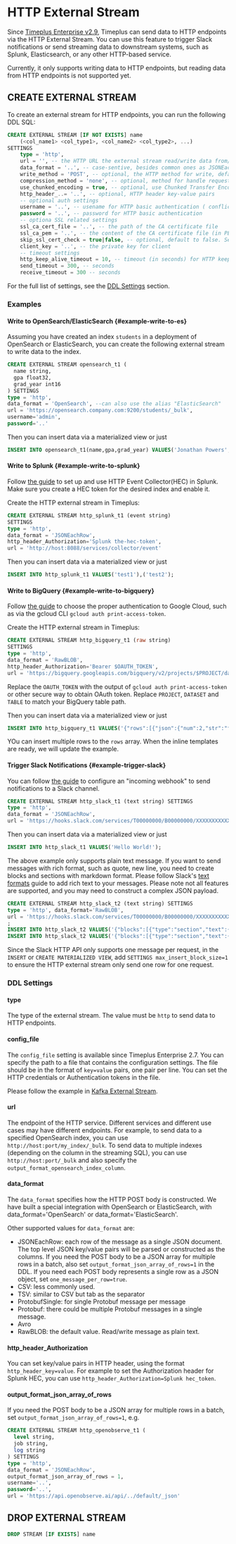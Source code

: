 # HTTP External Stream

Since [Timeplus Enterprise v2.9](/enterprise-v2.9), Timeplus can send data to HTTP endpoints via the HTTP External Stream. You can use this feature to trigger Slack notifications or send streaming data to downstream systems, such as Splunk, Elasticsearch, or any other HTTP-based service.

Currently, it only supports writing data to HTTP endpoints, but reading data from HTTP endpoints is not supported yet.

## CREATE EXTERNAL STREAM

To create an external stream for HTTP endpoints, you can run the following DDL SQL:

```sql
CREATE EXTERNAL STREAM [IF NOT EXISTS] name
    (<col_name1> <col_type1>, <col_name2> <col_type2>, ...)
SETTINGS
    type = 'http',
    url = '', -- the HTTP URL the external stream read/write data from/to
    data_format = '..', -- case-sentive, besides common ones as JSONEachRow, also support OpenSearch and ElasticSearch
    write_method = 'POST', -- optional, the HTTP method for write, default to POST
    compression_method = 'none', -- optional, method for handle request/response body
    use_chunked_encoding = true, -- optional, use Chunked Transfer Encoding for sending data
    http_header_..= '..', -- optional, HTTP header key-value pairs
    -- optional auth settings
    username = '..', -- usename for HTTP basic authentication ( conflicts with http_header_Authorization )
    password = '..', -- password for HTTP basic authentication
    -- optiona SSL related settings
    ssl_ca_cert_file = '..', -- the path of the CA certificate file
    ssl_ca_pem = '..', -- the content of the CA certificate file (in PEM format), conflicts with ssl_ca_cert_file
    skip_ssl_cert_check = true|false, -- optional, default to false. Set it to true for self-signed certificate
    client_key = '..', -- the private key for client
    -- timeout settings
    http_keep_alive_timeout = 10, -- timeout (in seconds) for HTTP keep-alive connection
    send_timeout = 300, -- seconds
    receive_timeout = 300 -- seconds
```
For the full list of settings, see the [DDL Settings](#ddl-settings) section.

### Examples

#### Write to OpenSearch/ElasticSearch {#example-write-to-es}
Assuming you have created an index `students` in a deployment of OpenSearch or ElasticSearch, you can create the following external stream to write data to the index.

```sql
CREATE EXTERNAL STREAM opensearch_t1 (
  name string,
  gpa float32,
  grad_year int16
) SETTINGS
type = 'http',
data_format = 'OpenSearch', --can also use the alias "ElasticSearch"
url = 'https://opensearch.company.com:9200/students/_bulk',
username='admin',
password='..'
```

Then you can insert data via a materialized view or just
```sql
INSERT INTO opensearch_t1(name,gpa,grad_year) VALUES('Jonathan Powers',3.85,2025);
```

#### Write to Splunk {#example-write-to-splunk}
Follow [the guide](https://docs.splunk.com/Documentation/Splunk/9.4.1/Data/UsetheHTTPEventCollector) to set up and use HTTP Event Collector(HEC) in Splunk. Make sure you create a HEC token for the desired index and enable it.

Create the HTTP external stream in Timeplus:
```sql
CREATE EXTERNAL STREAM http_splunk_t1 (event string)
SETTINGS
type = 'http',
data_format = 'JSONEachRow',
http_header_Authorization='Splunk the-hec-token',
url = 'http://host:8088/services/collector/event'
```

Then you can insert data via a materialized view or just
```sql
INSERT INTO http_splunk_t1 VALUES('test1'),('test2');
```

#### Write to BigQuery {#example-write-to-bigquery}
Follow [the guide](https://cloud.google.com/bigquery/docs/authentication) to choose the proper authentication to Google Cloud, such as via the gcloud CLI `gcloud auth print-access-token`.

Create the HTTP external stream in Timeplus:
```sql
CREATE EXTERNAL STREAM http_bigquery_t1 (raw string)
SETTINGS
type = 'http',
data_format = 'RawBLOB',
http_header_Authorization='Bearer $OAUTH_TOKEN',
url = 'https://bigquery.googleapis.com/bigquery/v2/projects/$PROJECT/datasets/$DATASET/tables/$TABLE/insertAll'
```

Replace the `OAUTH_TOKEN` with the output of `gcloud auth print-access-token` or other secure way to obtain OAuth token. Replace `PROJECT`, `DATASET` and `TABLE` to match your BigQuery table path.

Then you can insert data via a materialized view or just
```sql
INSERT INTO http_bigquery_t1 VALUES('{"rows":[{"json":{"num":2,"str":"from Timeplus"}}]}');
```

YOu can insert multiple rows to the `rows` array. When the inline templates are ready, we will update the example.

#### Trigger Slack Notifications {#example-trigger-slack}

You can follow [the guide](https://api.slack.com/messaging/webhooks) to configure an "incoming webhook" to send notifications to a Slack channel.

```sql
CREATE EXTERNAL STREAM http_slack_t1 (text string) SETTINGS
type = 'http',
data_format = 'JSONEachRow',
url = 'https://hooks.slack.com/services/T00000000/B00000000/XXXXXXXXXXXXXXXXXXXXXXXX'
```

Then you can insert data via a materialized view or just
```sql
INSERT INTO http_slack_t1 VALUES('Hello World!');
```

The above example only supports plain text message. If you want to send messages with rich format, such as quote, new line, you need to create blocks and sections with markdown format. Please follow Slack's [text formats](https://api.slack.com/reference/surfaces/formatting) guide to add rich text to your messages. Please note not all features are supported, and you may need to construct a complex JSON payload.
```sql
CREATE EXTERNAL STREAM http_slack_t2 (text string) SETTINGS
type = 'http', data_format='RawBLOB',
url = 'https://hooks.slack.com/services/T00000000/B00000000/XXXXXXXXXXXXXXXXXXXXXXXX'
;
INSERT INTO http_slack_t2 VALUES('{"blocks":[{"type":"section","text":{"type":"mrkdwn","text":"line1\nline2"}}]}');
INSERT INTO http_slack_t2 VALUES('{"blocks":[{"type":"section","text":{"type":"mrkdwn","text":"This is unquoted text\n>This is quoted text\n>This is still quoted text\nThis is unquoted text again"}}]}');
```

Since the Slack HTTP API only supports one message per request, in the `INSERT` or `CREATE MATERIALIZED VIEW`, add `SETTINGS max_insert_block_size=1 ` to ensure the HTTP external stream only send one row for one request.

### DDL Settings

#### type
The type of the external stream. The value must be `http` to send data to HTTP endpoints.

#### config_file
The `config_file` setting is available since Timeplus Enterprise 2.7. You can specify the path to a file that contains the configuration settings. The file should be in the format of `key=value` pairs, one pair per line. You can set the HTTP credentials or Authentication tokens in the file.

Please follow the example in [Kafka External Stream](/proton-kafka#config_file).

#### url
The endpoint of the HTTP service. Different services and different use cases may have different endpoints. For example, to send data to a specified OpenSearch index, you can use `http://host:port/my_index/_bulk`. To send data to multiple indexes (depending on the column in the streaming SQL), you can use `http://host:port/_bulk` and also specify the `output_format_opensearch_index_column`.

#### data_format
The `data_format` specifies how the HTTP POST body is constructed. We have built a special integration with OpenSearch or ElasticSearch, with data_format='OpenSearch' or data_format='ElasticSearch'.

Other supported values for `data_format` are:

- JSONEachRow: each row of the message as a single JSON document. The top level JSON key/value pairs will be parsed or constructed as the columns. If you need the POST body to be a JSON array for multiple rows in a batch, also set `output_format_json_array_of_rows=1` in the DDL. If you need each POST body represents a single row as a JSON object, set `one_message_per_row=true`.
- CSV: less commonly used.
- TSV: similar to CSV but tab as the separator
- ProtobufSingle: for single Protobuf message per message
- Protobuf: there could be multiple Protobuf messages in a single message.
- Avro
- RawBLOB: the default value. Read/write message as plain text.

#### http_header_Authorization
You can set key/value pairs in HTTP header, using the format `http_header_key=value`. For example to set the Authorization header for Splunk HEC, you can use `http_header_Authorization=Splunk hec_token`.

#### output_format_json_array_of_rows
If you need the POST body to be a JSON array for multiple rows in a batch, set `output_format_json_array_of_rows=1`, e.g.
```sql
CREATE EXTERNAL STREAM http_openobserve_t1 (
  level string,
  job string,
  log string
) SETTINGS
type = 'http',
data_format = 'JSONEachRow',
output_format_json_array_of_rows = 1,
username='..',
password='..',
url = 'https://api.openobserve.ai/api/../default/_json'
```

## DROP EXTERNAL STREAM

```sql
DROP STREAM [IF EXISTS] name
```
